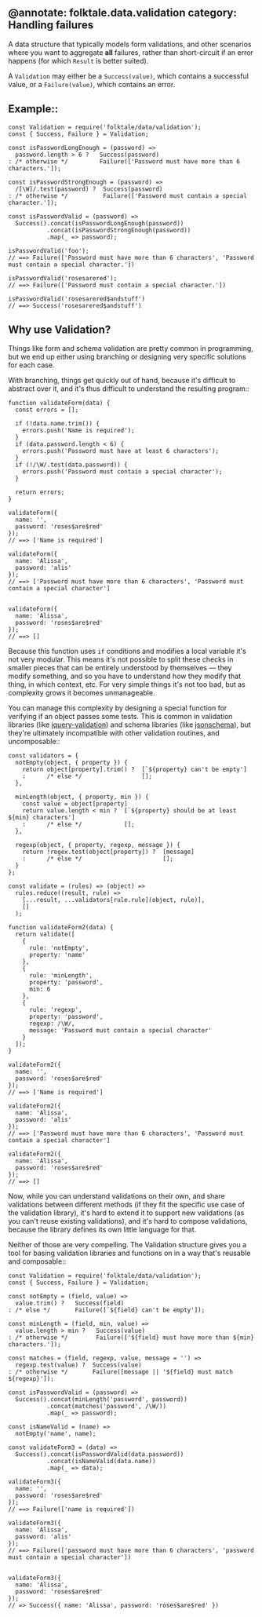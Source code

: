 @annotate: folktale.data.validation
category: Handling failures
---

A data structure that typically models form validations, and other scenarios where
you want to aggregate **all** failures, rather than short-circuit if an error
happens (for which `Result` is better suited).

A `Validation` may either be a `Success(value)`, which contains a successful value,
or a `Failure(value)`, which contains an error.


## Example::

    const Validation = require('folktale/data/validation');
    const { Success, Failure } = Validation;

    const isPasswordLongEnough = (password) =>
      password.length > 6 ?   Success(password)
    : /* otherwise */         Failure(['Password must have more than 6 characters.']);

    const isPasswordStrongEnough = (password) =>
      /[\W]/.test(password) ?  Success(password)
    : /* otherwise */          Failure(['Password must contain a special character.']);

    const isPasswordValid = (password) =>
      Success().concat(isPasswordLongEnough(password))
               .concat(isPasswordStrongEnough(password))
               .map(_ => password);

    isPasswordValid('foo');
    // ==> Failure(['Password must have more than 6 characters', 'Password must contain a special character.'])

    isPasswordValid('rosesarered');
    // ==> Failure(['Password must contain a special character.'])

    isPasswordValid('rosesarered$andstuff')
    // ==> Success('rosesarered$andstuff')


## Why use Validation?

Things like form and schema validation are pretty common in programming, but we end up either using branching or designing very specific solutions for each case.

With branching, things get quickly out of hand, because it's difficult to abstract over it, and it's thus difficult to understand the resulting program::

    function validateForm(data) {
      const errors = [];
      
      if (!data.name.trim()) {
        errors.push('Name is required');
      }
      if (data.password.length < 6) {
        errors.push('Password must have at least 6 characters');
      }
      if (!/\W/.test(data.password)) {
        errors.push('Password must contain a special character');
      }

      return errors;
    }

    validateForm({
      name: '',
      password: 'roses$are$red'
    });
    // ==> ['Name is required']

    validateForm({
      name: 'Alissa',
      password: 'alis'
    });
    // ==> ['Password must have more than 6 characters', 'Password must contain a special character']


    validateForm({
      name: 'Alissa',
      password: 'roses$are$red'
    });
    // ==> []

Because this function uses `if` conditions and modifies a local variable it's not very modular. This means it's not possible to split these checks in smaller pieces that can be entirely understood by themselves — they modify something, and so you have to understand how they modify that thing, in which context, etc. For very simple things it's not too bad, but as complexity grows it becomes unmanageable.

You can manage this complexity by designing a special function for verifying if an object passes some tests. This is common in validation libraries (like [jquery-validation](https://jqueryvalidation.org/)) and schema libraries (like [jsonschema](https://www.npmjs.com/package/jsonschema)), but they're ultimately incompatible with other validation routines, and uncomposable::

    const validators = {
      notEmpty(object, { property }) {
        return object[property].trim() ?  [`${property} can't be empty']
        :      /* else */                 [];
      },

      minLength(object, { property, min }) {
        const value = object[property]
        return value.length < min ?  [`${property} should be at least ${min} characters']
        :      /* else */            [];
      },

      regexp(object, { property, regexp, message }) {
        return !regex.test(object[property]) ?  [message]
        :      /* else */                       [];
      }
    };

    const validate = (rules) => (object) =>
      rules.reduce((result, rule) => 
        [...result, ...validators[rule.rule](object, rule)], 
        []
      );

    function validateForm2(data) {
      return validate([
        {
          rule: 'notEmpty',
          property: 'name'
        },
        {
          rule: 'minLength',
          property: 'password',
          min: 6
        },
        {
          rule: 'regexp',
          property: 'password',
          regexp: /\W/,
          message: 'Password must contain a special character'
        }
      ]);
    }
    
    validateForm2({
      name: '',
      password: 'roses$are$red'
    });
    // ==> ['Name is required']

    validateForm2({
      name: 'Alissa',
      password: 'alis'
    });
    // ==> ['Password must have more than 6 characters', 'Password must contain a special character']

    validateForm2({
      name: 'Alissa',
      password: 'roses$are$red'
    });
    // ==> []

Now, while you can understand validations on their own, and share validations between different methods (if they fit the specific use case of the validation library), it's hard to extend it to support new validations (as you can't reuse existing validations), and it's hard to compose validations, because the library defines its own little language for that.

Neither of those are very compelling. The Validation structure gives you a tool for basing validation libraries and functions on in a way that's reusable and composable::

    const Validation = require('folktale/data/validation');
    const { Success, Failure } = Validation;

    const notEmpty = (field, value) =>
      value.trim() ?   Success(field)
    : /* else */       Failure([`${field} can't be empty']);

    const minLength = (field, min, value) =>
      value.length > min ?   Success(value)
    : /* otherwise */        Failure(['${field} must have more than ${min} characters.']);

    const matches = (field, regexp, value, message = '') =>
      regexp.test(value) ?  Success(value)
    : /* otherwise */       Failure([message || '${field} must match ${regexp}']);

    const isPasswordValid = (password) =>
      Success().concat(minLength('password', password))
               .concat(matches('password', /\W/))
               .map(_ => password);

    const isNameValid = (name) =>
      notEmpty('name', name);

    const validateForm3 = (data) =>
      Success().concat(isPasswordValid(data.password))
               .concat(isNameValid(data.name))
               .map(_ => data);

    validateForm3({
      name: '',
      password: 'roses$are$red'
    });
    // ==> Failure(['name is required'])

    validateForm3({
      name: 'Alissa',
      password: 'alis'
    });
    // ==> Failure(['password must have more than 6 characters', 'password must contain a special character'])


    validateForm3({
      name: 'Alissa',
      password: 'roses$are$red'
    });
    // => Success({ name: 'Alissa', password: 'roses$are$red' })
